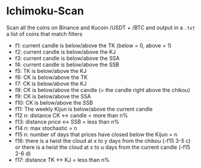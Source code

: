 # Ichimoku-Scan
 Scan all the coins on Binance and Kucoin /USDT + /BTC and output in a `.txt` a list of coins that match filters

- f1: current candle is below/above the TK (below = 0, above = 1)
- f2: current candle is below/above the KJ
- f3: current candle is below/above the SSA
- f4: current candle is below/above the SSB
- f5: TK is below/above the KJ
- f6: CK is below/above the TK
- f7: CK is below/above the KJ
- f8: CK is below/above the candle (= the candle right above the chikou)
- f9: CK is below/above the SSA
- f10: CK is below/above the SSB
- f11: The weekly Kijun is below/above the current candle
- f12 n: distance CK <-> candle = more than n% 
- f13: distance price <-> SSB = less than n%
- f14 n: max stochastic = n
- f15 n: number of days that prices have closed below the Kijun = n
- f16: there is a twist the cloud at x to y days from the chikou (-f15 3-5 c) or there is a twist the cloud at x to u days from the current candle (-f15 2-6 d)
- f17: distance TK <-> KJ = less than n%